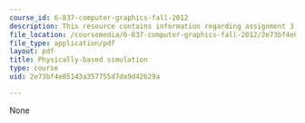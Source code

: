 ```yaml
---
course_id: 6-837-computer-graphics-fall-2012
description: This resource contains information regarding assignment 3.
file_location: /coursemedia/6-837-computer-graphics-fall-2012/2e73bf4e85143a357755d7da9d42b29a_MIT6_837F12_assn3.pdf
file_type: application/pdf
layout: pdf
title: Physically-based simulation
type: course
uid: 2e73bf4e85143a357755d7da9d42b29a

---
```

None